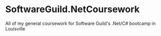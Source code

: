 # SoftwareGuild.NetCoursework
All of my general coursework for Software Guild's .Net/C# bootcamp in Louisville
